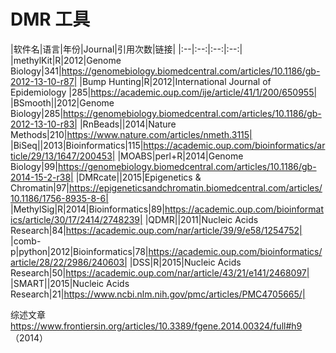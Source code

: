 # DMR 工具
|软件名|语言|年份|Journal|引用次数|链接|
|:--|:--:|:--:|:--:|
|methylKit|R|2012|Genome Biology|341|https://genomebiology.biomedcentral.com/articles/10.1186/gb-2012-13-10-r87|
|Bump Hunting|R|2012|International Journal of Epidemiology |285|https://academic.oup.com/ije/article/41/1/200/650955|
|BSmooth||2012|Genome Biology|285|https://genomebiology.biomedcentral.com/articles/10.1186/gb-2012-13-10-r83|
|RnBeads||2014|Nature Methods|210|https://www.nature.com/articles/nmeth.3115|
|BiSeq||2013|Bioinformatics|115|https://academic.oup.com/bioinformatics/article/29/13/1647/200453|
|MOABS|perl+R|2014|Genome Biology|99|https://genomebiology.biomedcentral.com/articles/10.1186/gb-2014-15-2-r38|
|DMRcate||2015|Epigenetics & Chromatin|97|https://epigeneticsandchromatin.biomedcentral.com/articles/10.1186/1756-8935-8-6|
|MethylSig|R|2014|Bioinformatics|89|https://academic.oup.com/bioinformatics/article/30/17/2414/2748239|
|QDMR||2011|Nucleic Acids Research|84|https://academic.oup.com/nar/article/39/9/e58/1254752|
|comb-p|python|2012|Bioinformatics|78|https://academic.oup.com/bioinformatics/article/28/22/2986/240603|
|DSS|R|2015|Nucleic Acids Research|50|https://academic.oup.com/nar/article/43/21/e141/2468097|
|SMART||2015|Nucleic Acids Research|21|https://www.ncbi.nlm.nih.gov/pmc/articles/PMC4705665/|

综述文章 
https://www.frontiersin.org/articles/10.3389/fgene.2014.00324/full#h9 （2014）

